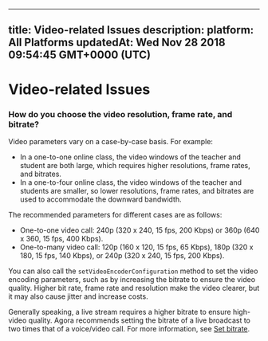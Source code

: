 
---
title: Video-related Issues
description: 
platform: All Platforms
updatedAt: Wed Nov 28 2018 09:54:45 GMT+0000 (UTC)
---
# Video-related Issues
### How do you choose the video resolution, frame rate, and bitrate?
Video parameters vary on a case-by-case basis. For example:
* In a one-to-one online class, the video windows of the teacher and student are both large, which requires higher resolutions, frame rates, and bitrates.
* In a one-to-four online class, the video windows of the teacher and students are smaller, so lower resolutions, frame rates, and bitrates are used to accommodate the downward bandwidth.

The recommended parameters for different cases are as follows:
* One-to-one video call: 240p (320 x 240, 15 fps, 200 Kbps) or 360p (640 x 360, 15 fps, 400 Kbps).
* One-to-many video call: 120p (160 x 120, 15 fps, 65 Kbps), 180p (320 x 180, 15 fps, 140 Kbps), or 240p (320 x 240, 15 fps, 200 Kbps). 

You can also call the `setVideoEncoderConfiguration` method to set the video encoding parameters, such as by increasing the bitrate to ensure the video quality. Higher bit rate, frame rate and resolution make the video clearer, but it may also cause jitter and increase costs.

Generally speaking, a live stream requires a higher bitrate to ensure high-video quality. Agora recommends setting the bitrate of a live broadcast to two times that of a voice/video call. For more information, see [Set bitrate](https://docs.agora.io/en/Agora%20Platform/API%20Reference/java/classio_1_1agora_1_1rtc_1_1video_1_1_video_encoder_configuration.html#a4b090cd0e9f6d98bcf89cb1c4c2066e8).

